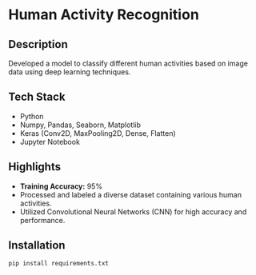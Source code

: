 # Human Activity Recognition

## Description
Developed a model to classify different human activities based on image data using deep learning techniques.

## Tech Stack
- Python
- Numpy, Pandas, Seaborn, Matplotlib
- Keras (Conv2D, MaxPooling2D, Dense, Flatten)
- Jupyter Notebook

## Highlights
- **Training Accuracy:** 95%
- Processed and labeled a diverse dataset containing various human activities.
- Utilized Convolutional Neural Networks (CNN) for high accuracy and performance.

## Installation
```bash
pip install requirements.txt
